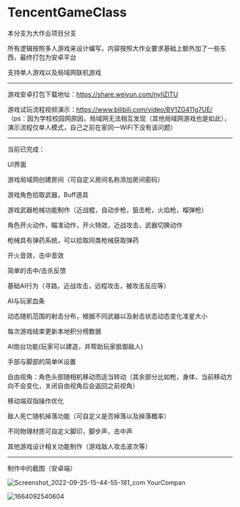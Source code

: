 # TencentGameClass

本分支为大作业项目分支

所有逻辑按照多人游戏来设计编写，内容按照大作业要求基础上额外加了一些东西，最终打包为安卓平台

支持单人游戏以及局域网联机游戏


------------
游戏安卓打包下载地址：https://share.weiyun.com/nyIlZlTU

游戏试玩流程视频演示：https://www.bilibili.com/video/BV1ZG411g7UE/  （ps：因为学校校园网原因，局域网无法相互发现（其他局域网游戏也是如此），演示流程仅单人模式，自己之前在家同一WiFi下没有该问题）

------------

当前已完成：

UI界面

游戏局域网创建房间（可自定义房间名称添加房间密码）

游戏角色拾取武器，Buff道具

游戏武器枪械功能制作（近战棍，自动步枪，狙击枪，火焰枪，榴弹枪）

角色开火动作，瞄准动作，开火特效，近战攻击，武器切换动作

枪械具有弹药系统，可以拾取同类枪械获取弹药

开火音效，击中音效

简单的击中/击杀反馈

基础AI行为（寻路，近战攻击，远程攻击，被攻击反应等）

AI与玩家血条

动态随机范围的射击分布，根据不同武器以及射击状态动态变化准星大小

每次游戏结束更新本地积分榜数据

AI炮台功能(玩家可以建造，并帮助玩家抵御敌人)

手部与脚部的简单IK设置

自由视角：角色头部随相机移动而适当转动（其余部分比如枪，身体，当前移动方向不会变化，关闭自由视角后会返回之前视角）

移动端双指操作优化

敌人死亡随机掉落功能（可自定义是否掉落以及掉落概率）

不同物理材质可自定义脚印，脚步声，击中声

其他游戏设计相关功能制作（游戏敌人攻击波次等）

----------

制作中的截图（安卓端）


![Screenshot_2022-09-25-15-44-55-181_com YourCompan](https://user-images.githubusercontent.com/60800578/192133613-5a39d765-85bc-49ec-b38a-ff47d81a7b39.jpg)


![1664092540604](https://user-images.githubusercontent.com/60800578/192133862-d523ed88-1d06-4eb4-9cd4-92efca8f4821.jpg)








